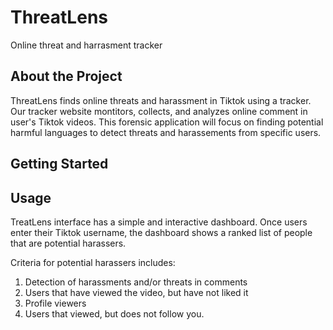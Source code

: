 # ThreatLens
Online threat and harrasment tracker


## About the Project
ThreatLens finds online threats and harassment in Tiktok using a tracker. Our tracker website montitors, collects, and analyzes online comment in user's Tiktok videos. This forensic application will focus on finding potential harmful languages to detect threats and harassements from specific users. 

## Getting Started

## Usage
TreatLens interface has a simple and interactive dashboard. Once users enter their Tiktok username, the dashboard shows a ranked list of people that are potential harassers. 

Criteria for potential harassers includes:
1. Detection of harassments and/or threats in comments
2. Users that have viewed the video, but have not liked it
3. Profile viewers
4. Users that viewed, but does not follow you.


